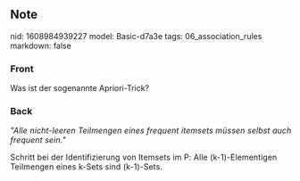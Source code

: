 ## Note
nid: 1608984939227
model: Basic-d7a3e
tags: 06_association_rules
markdown: false

### Front
<p>Was ist der sogenannte Apriori-Trick?</p>

### Back
<p><span style="letter-spacing: 0.2142px;"><i>"Alle nicht-leeren Teilmengen eines frequent itemsets müssen selbst auch frequent sein."</i></span></p><p><span style="letter-spacing: 0.01071em;">Schritt bei der Identifizierung von Itemsets im P: Alle (k-1)-Elementigen Teilmengen eines k-Sets sind (k-1)-Sets.</span></p>
